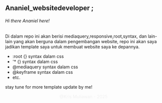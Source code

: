 ## Ananiel_websitedeveloper ;

###### Hi there Ananiel here!

Di dalam repo ini akan berisi mediaquery,responsive,root,syntax, dan lain-lain yang akan berguna dalam pengembangan website, repo ini akan saya jadikan template saya untuk membuat website saya ke depannya.

- :root {} syntax dalam css
- '* {} syntax dalam css
- @mediaquery syntax dalam css
- @keyframe syntax dalam css
- etc.

<p>stay tune for more template update by me!</p>


<p href="https://github.com/ananieltherain" class="footer">@Kris Muliawan - 2025</p>

<style>
.footer {
    color: #f0f0f0;
    text-align: center;
    justify-content: center;
}
.footer:hover {
    text-decoration: underline;
    cursor: pointer;
}
</style>

